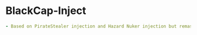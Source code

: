 # BlackCap-Inject


```yml
- Based on PirateStealer injection and Hazard Nuker injection but remastered together to get the more powerfull injection
```
